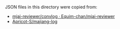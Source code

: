 JSON files in this directory were copied from:

* [mjai-reviewer/convlog · Equim-chan/mjai-reviewer](https://github.com/Equim-chan/mjai-reviewer/tree/master/convlog)
* [Apricot-S/majiang-log](https://github.com/Apricot-S/majiang-log)
